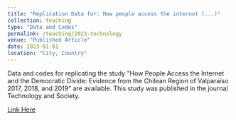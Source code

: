 ```yaml
---
title: "Replication Data for: How people access the internet (...)"
collection: teaching
type: "Data and Codes"
permalink: /teaching/2023-technology
venue: "Published Article"
date: 2023-01-01
location: "City, Country"
---
```



Data and codes for replicating the study "How People Access the Internet and the Democratic Divide: Evidence from the Chilean Region of Valparaíso 2017, 2018, and 2019" are available. This study was published in the journal Technology and Society.

[Link Here](https://dataverse.harvard.edu/dataset.xhtml?persistentId=doi:10.7910/DVN/YGUOJ8)
